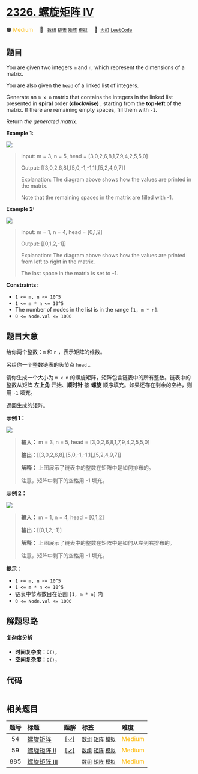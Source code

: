 # [2326. 螺旋矩阵 IV](https://2xiao.github.io/leetcode-js/problem/2326.html)

🟠 <font color=#ffb800>Medium</font>&emsp; 🔖&ensp; [`数组`](/tag/array.md) [`链表`](/tag/linked-list.md) [`矩阵`](/tag/matrix.md) [`模拟`](/tag/simulation.md)&emsp; 🔗&ensp;[`力扣`](https://leetcode.cn/problems/spiral-matrix-iv) [`LeetCode`](https://leetcode.com/problems/spiral-matrix-iv)

## 题目

You are given two integers `m` and `n`, which represent the dimensions of a
matrix.

You are also given the `head` of a linked list of integers.

Generate an `m x n` matrix that contains the integers in the linked list
presented in **spiral** order **(clockwise)** , starting from the **top-left**
of the matrix. If there are remaining empty spaces, fill them with `-1`.

Return _the generated matrix_.



**Example 1:**

![](https://assets.leetcode.com/uploads/2022/05/09/ex1new.jpg)

> Input: m = 3, n = 5, head = [3,0,2,6,8,1,7,9,4,2,5,5,0]
> 
> Output: [[3,0,2,6,8],[5,0,-1,-1,1],[5,2,4,9,7]]
> 
> Explanation: The diagram above shows how the values are printed in the matrix.
> 
> Note that the remaining spaces in the matrix are filled with -1.

**Example 2:**

![](https://assets.leetcode.com/uploads/2022/05/11/ex2.jpg)

> Input: m = 1, n = 4, head = [0,1,2]
> 
> Output: [[0,1,2,-1]]
> 
> Explanation: The diagram above shows how the values are printed from left to right in the matrix.
> 
> The last space in the matrix is set to -1.



**Constraints:**

  * `1 <= m, n <= 10^5`
  * `1 <= m * n <= 10^5`
  * The number of nodes in the list is in the range `[1, m * n]`.
  * `0 <= Node.val <= 1000`


## 题目大意

给你两个整数：`m` 和 `n` ，表示矩阵的维数。

另给你一个整数链表的头节点 `head` 。

请你生成一个大小为 `m x n` 的螺旋矩阵，矩阵包含链表中的所有整数。链表中的整数从矩阵 **左上角** 开始、**顺时针** 按 **螺旋**
顺序填充。如果还存在剩余的空格，则用 `-1` 填充。

返回生成的矩阵。



**示例 1：**

![](https://assets.leetcode.com/uploads/2022/05/09/ex1new.jpg)

> 
> 
> 
> 
> 
> **输入：** m = 3, n = 5, head = [3,0,2,6,8,1,7,9,4,2,5,5,0]
> 
> **输出：**[[3,0,2,6,8],[5,0,-1,-1,1],[5,2,4,9,7]]
> 
> **解释：** 上图展示了链表中的整数在矩阵中是如何排布的。
> 
> 注意，矩阵中剩下的空格用 -1 填充。
> 
> 

**示例 2：**

![](https://assets.leetcode.com/uploads/2022/05/11/ex2.jpg)

> 
> 
> 
> 
> 
> **输入：** m = 1, n = 4, head = [0,1,2]
> 
> **输出：**[[0,1,2,-1]]
> 
> **解释：** 上图展示了链表中的整数在矩阵中是如何从左到右排布的。 
> 
> 注意，矩阵中剩下的空格用 -1 填充。



**提示：**

  * `1 <= m, n <= 10^5`
  * `1 <= m * n <= 10^5`
  * 链表中节点数目在范围 `[1, m * n]` 内
  * `0 <= Node.val <= 1000`


## 解题思路

#### 复杂度分析

- **时间复杂度**：`O()`，
- **空间复杂度**：`O()`，

## 代码

```javascript

```

## 相关题目

<!-- prettier-ignore -->
| 题号 | 标题 | 题解 | 标签 | 难度 |
| :------: | :------ | :------: | :------ | :------ |
| 54 | [螺旋矩阵](https://leetcode.com/problems/spiral-matrix) | [[✓]](/problem/0054.md) |  [`数组`](/tag/array.md) [`矩阵`](/tag/matrix.md) [`模拟`](/tag/simulation.md) | <font color=#ffb800>Medium</font> |
| 59 | [螺旋矩阵 II](https://leetcode.com/problems/spiral-matrix-ii) | [[✓]](/problem/0059.md) |  [`数组`](/tag/array.md) [`矩阵`](/tag/matrix.md) [`模拟`](/tag/simulation.md) | <font color=#ffb800>Medium</font> |
| 885 | [螺旋矩阵 III](https://leetcode.com/problems/spiral-matrix-iii) |  |  [`数组`](/tag/array.md) [`矩阵`](/tag/matrix.md) [`模拟`](/tag/simulation.md) | <font color=#ffb800>Medium</font> |